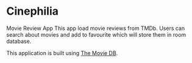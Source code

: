 # Cinephilia
Movie Review App
This app load movie reviews from TMDb. Users can search about movies and add to favourite which will store them in room database.

This application is built using [The Movie DB](https://developers.themoviedb.org/3).
